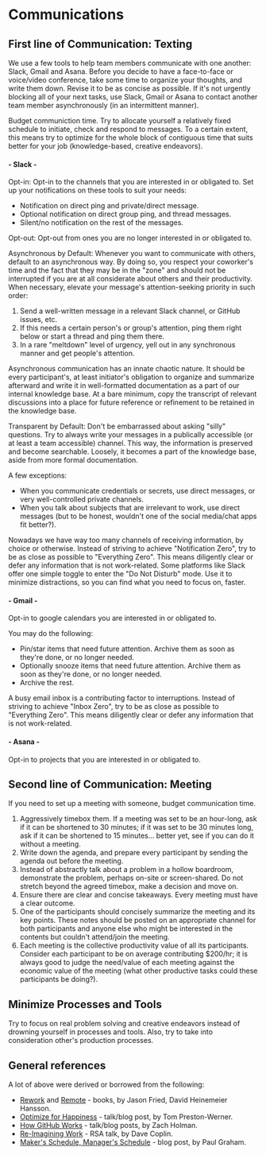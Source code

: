 # Communications

## First line of Communication: Texting

We use a few tools to help team members communicate with one another: Slack, Gmail and Asana. Before you decide to have a face-to-face or voice/video conference, take some time to organize your thoughts, and write them down. Revise it to be as concise as possible. If it's not urgently blocking all of your next tasks, use Slack, Gmail or Asana to contact another team member asynchronously (in an intermittent manner).

Budget communiction time. Try to allocate yourself a relatively fixed schedule to initiate, check and respond to messages. To a certain extent, this means try to optimize for the whole block of contiguous time that suits better for your job (knowledge-based, creative endeavors).

#### - Slack -
Opt-in: Opt-in to the channels that you are interested in or obligated to. Set up your notifications on these tools to suit your needs:

- Notification on direct ping and private/direct message.
- Optional notification on direct group ping, and thread messages.
- Silent/no notification on the rest of the messages.

Opt-out: Opt-out from ones you are no longer interested in or obligated to.

Asynchronous by Default: Whenever you want to communicate with others, default to an asynchronous way. By doing so, you respect your coworker's time and the fact that they may be in the "zone" and should not be interrupted if you are at all considerate about others and their productivity. When necessary, elevate your message's attention-seeking priority in such order:

1. Send a well-written message in a relevant Slack channel, or GitHub issues, etc.
2. If this needs a certain person's or group's attention, ping them right below or start a thread and ping them there.
3. In a rare "meltdown" level of urgency, yell out in any synchronous manner and get people's attention.

Asynchronous communication has an innate chaotic nature. It should be every participant's, at least initiator's obligation to organize and summarize afterward and write it in well-formatted documentation as a part of our internal knowledge base. At a bare minimum, copy the transcript of relevant discussions into a place for future reference or refinement to be retained in the knowledge base.

Transparent by Default: Don't be embarrassed about asking "silly" questions. Try to always write your messages in a publically accessible (or at least a team accessible) channel. This way, the information is preserved and become searchable. Loosely, it becomes a part of the knowledge base, aside from more formal documentation.

A few exceptions:

- When you communicate credentials or secrets, use direct messages, or very well-controlled private channels.
- When you talk about subjects that are irrelevant to work, use direct messages (but to be honest, wouldn't one of the social media/chat apps fit better?).


Nowadays we have way too many channels of receiving information, by choice or otherwise. Instead of striving to achieve "Notification Zero", try to be as close as possible to "Everything Zero". This means diligently clear or defer any information that is not work-related. Some platforms like Slack offer one simple toggle to enter the "Do Not Disturb" mode. Use it to minimize distractions, so you can find what you need to focus on, faster.

#### - Gmail -

Opt-in to google calendars you are interested in or obligated to.

You may do the following:

- Pin/star items that need future attention. Archive them as soon as they're done, or no longer needed.
- Optionally snooze items that need future attention. Archive them as soon as they're done, or no longer needed.
- Archive the rest.

A busy email inbox is a contributing factor to interruptions. Instead of striving to achieve "Inbox Zero", try to be as close as possible to "Everything Zero". This means diligently clear or defer any information that is not work-related.

#### - Asana -

Opt-in to projects that you are interested in or obligated to.

## Second line of Communication: Meeting

If you need to set up a meeting with someone, budget communication time.

1. Aggressively timebox them. If a meeting was set to be an hour-long, ask if it can be shortened to 30 minutes; if it was set to be 30 minutes long, ask if it can be shortened to 15 minutes... better yet, see if you can do it without a meeting.
2. Write down the agenda, and prepare every participant by sending the agenda out before the meeting.
3. Instead of abstractly talk about a problem in a hollow boardroom, demonstrate the problem, perhaps on-site or screen-shared. Do not stretch beyond the agreed timebox, make a decision and move on.
4. Ensure there are clear and concise takeaways. Every meeting must have a clear outcome.
5. One of the participants should concisely summarize the meeting and its key points. These notes should be posted on an appropriate channel for both participants and anyone else who might be interested in the contents but couldn't attend/join the meeting.
6. Each meeting is the collective productivity value of all its participants. Consider each participant to be on average contributing $200/hr; it is always good to judge the need/value of each meeting against the economic value of the meeting (what other productive tasks could these participants be doing?).

## Minimize Processes and Tools

Try to focus on real problem solving and creative endeavors instead of drowning yourself in processes and tools. Also, try to take into consideration other's production processes.


## General references

A lot of above were derived or borrowed from the following:

- [Rework](https://www.amazon.ca/Rework-Jason-Fried/dp/0307463745) and [Remote](https://www.amazon.ca/Remote-Office-Required-Jason-Fried/dp/0804137501) - books, by Jason Fried, David Heinemeier Hansson.
- [Optimize for Happiness](http://tom.preston-werner.com/2010/10/18/optimize-for-happiness.html) - talk/blog post, by Tom Preston-Werner.
- [How GitHub Works](https://zachholman.com/posts/how-github-works/) - talk/blog posts, by Zach Holman.
- [Re-Imagining Work](https://www.youtube.com/watch?v=G11t6XAIce0&list=PL39BF9545D740ECFF&index=4) - RSA talk, by Dave Coplin.
- [Maker's Schedule, Manager's Schedule](http://www.paulgraham.com/makersschedule.html) - blog post, by Paul Graham.
